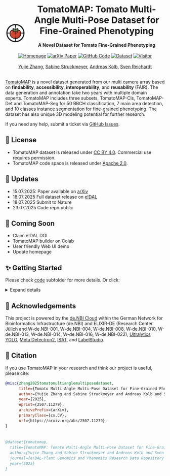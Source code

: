 <div align="center">
  <img src="imgs/logo.png" alt="logo" width="64" align="left" style="margin-right: 10px;margin-top: 60px;">
  <h1>TomatoMAP: Tomato Multi-Angle Multi-Pose Dataset for Fine-Grained Phenotyping</h1>
</div>


<div align="center">
<b>A Novel Dataset for Tomato Fine-Grained Phenotyping</b>
</div><br>

<div align="center">
  <a href="https://0yj.github.io/tomato_map/"><img src="https://img.shields.io/badge/Homepage-TomatoMAP-red?logo=firefox" alt="Homepage" height="28"></a>
  <a href="https://arxiv.org/abs/2507.11279"><img src="https://img.shields.io/badge/arXiv-2507.11279-b31b1b?logo=arxiv&logoColor=red" alt="arXiv Paper" height="28"></a>
  <a href="https://github.com/0YJ/TomatoMAP"><img src="https://img.shields.io/badge/Code-Github-blue?logo=github" alt="GitHub Code" height="28"></a>
  <a href="https://doi.ipk-gatersleben.de/DOI/89386758-8bfd-41ca-aa9c-ee363e9d94c9/073051f0-b05e-4b43-a9cd-0435fe7cd913/2/1847940088"><img src="https://img.shields.io/badge/Dataset-e!DAL-green?logo=databricks&logoColor=white" alt="Dataset" height="28"></a>
  <a href="https://0yj.github.io/tomato_map/"><img src="https://visitor-badge.laobi.icu/badge?page_id=0YJ/TomatoMAP" alt="Visitor" height="28"></a>
</div><br>

<div align="center">
<a href="https://orcid.org/0009-0004-8160-809X">Yujie Zhang</a>,
<a href="">Sabine Struckmeyer</a>,
<a href="https://orcid.org/0000-0003-4753-7801">Andreas Kolb</a>,
<a href="https://orcid.org/0000-0001-9779-9610">Sven Reichardt</a>
</div><br>

[TomatoMAP](https://0yj.github.io/tomato_map) is a novel dataset generated from our multi camera array based on **findability**, **accessibility**, **interoperability**, and **reusability** (FAIR). The data generation and annotation take two years with multiple domain experts. 
TomatoMAP includes three subsets, TomatoMAP-Cls, TomatoMAP-Det and TomatoMAP-Seg for 50 BBCH classification, 7 main area detection, and 10 classes instance segmentation for fine-grained phenotyping. The dataset has also unique 3D modeling potential for further research.

If you need any help, submit a ticket via [GitHub Issues](https://github.com/0YJ/TomatoMAP/issues). 

## 📜 License

- TomatoMAP dataset is released under [CC BY 4.0](https://creativecommons.org/licenses/by/4.0/). Commercial use requires permission.
- TomatoMAP code space is released under [Apache 2.0](https://www.apache.org/licenses/LICENSE-2.0).

## 📢 Updates

* 15.07.2025: Paper available on [arXiv](https://arxiv.org/abs/2507.11279)
* 18.07.2025 Full dataset release on [e!DAL](https://doi.ipk-gatersleben.de/DOI/89386758-8bfd-41ca-aa9c-ee363e9d94c9/073051f0-b05e-4b43-a9cd-0435fe7cd913/2/1847940088)
* 18.07.2025 Submit to Nature
* 23.07.2025 Code repo public

## 🌠 Coming Soon
* Claim e!DAL DOI
* TomatoMAP builder on Colab
* User friendly Web UI demo
* Update homepage

## ✨ Getting Started
Please check [code](https://github.com/0YJ/TomatoMAP/tree/main/code) subfolder for more details. Or click: 
<details>
  <summary>Expand details</summary>

### Requirements
We suggest using [conda](https://www.anaconda.com/) for env management. 
```
conda create -n tomatomap python=3.10
conda activate tomatomap
```
We use notebook as TomatoMAP builder (script version coming soon).
```bash
pip install notebook
jupyter notebook
```
Clone repo.
```bash
# clone repo
git clone https://github.com/0YJ/TomatoMAP.git && cd TomatoMAP/code
cp det/best_hyperparameters.yaml ./

# unzip TomatoMAP dataset here

# install [PyTorch](https://pytorch.org/get-started/locally/)
pip install torch torchvision torchaudio --index-url https://download.pytorch.org/whl/cu118

pip install numpy pandas matplotlib tqdm pillow scikit-learn

# task-specific requirements
# for detection:
pip install ultralytics

# for segmentation:
python -m pip install 'git+https://github.com/facebookresearch/detectron2.git'
pip install opencv-python

# for ISAT2COCO conversion:
pip install pyyaml

# translate ISAT format to COCO
cd utils
python isat2coco.py
```

### Project Structure

```
TomatoMAP/
├── main.py                # Main entry
├── README.md              # Introduction
├── requirements.txt       # Dependencies
│
├── avh/                   # AI vs Human Analysis
│
├── seg/                   # Segmentation package
│
├── cls/                   # Classifier
│
├── det/                   # Detection package
│   ├── TomatoMAP-Det.yaml     # YOLo training settings
│   └── best_hyperparameters.yaml     # Fine-tuned hyperparameters
│
├── trainers/              # Training modules
│   ├── cls_trainer.py     # Classification trainer
│   ├── det_trainer.py     # Detection trainer
│   └── seg_trainer.py     # Segmentation trainer
│
├── datasets/              # Dataset handling
│   ├── cls_dataset.py     # Classification dataset
│   └── seg_dataset.py     # Segmentation dataset utilities
│
├── models/                # Model definitions
│   ├── cls_models.py      # Classification models
│   └── seg_hooks.py       # Segmentation training hooks
│
├── utils/                 # Utility functions
│   ├── common.py          # Common utilities
│   ├── visualization.py   # Visualization tools
│   └── isat2coco.py       # Format converter for Seg
│
└── outputs/              # Training outputs (created automatically)
    ├── cls/              # Classification results
    ├── det/              # Detection results
    └── seg/              # Segmentation results
```

## Usage

### Classification Training

Train a classification model on TomatoMAP-Cls dataset:

```bash
# default training with MobileNetV3-Large
python main.py cls --data-dir ./TomatoMAP/TomatoMAP-Cls --epochs 100

# options
python main.py cls \
    --data-dir ./TomatoMAP/TomatoMAP-Cls \
    --model mobilenet_v3_large \
    --epochs 100 \
    --batch-size 32 \
    --lr 1e-4 \
    --img-size 640 640 \
    --patience 5 \
    --output-dir outputs/cls/experiment1
```

Available models:
- `mobilenet_v3_large` (default)
- `mobilenet_v3_small`
- `mobilenet_v2`
- `resnet18`

### Detection Training

Train a YOLO model on TomatoMAP-Det dataset:

```bash
# default training with YOLO11-Large
python main.py det --data-config ./det/TomatoMAP-Det.yaml --epochs 500

# options
python main.py det \
    --data-config ./det/TomatoMAP-Det.yaml \
    --model yolo11l.pt \
    --epochs 500 \
    --img-size 640 \
    --batch-size 4 \
    --patience 10 \
    --device 0 \
    --output-dir outputs/det/experiment1 \
    --hyperparams ./det/best_hyperparameters.yaml
```

### Segmentation Training

Train a Mask R-CNN FPN based model on TomatoMAP-Seg dataset:

```bash
# training
python main.py seg train \
    --data-dir ./TomatoMAP/TomatoMAP-Seg \
    --model COCO-InstanceSegmentation/mask_rcnn_R_50_FPN_3x.yaml \
    --epochs 100 \
    --lr 0.0001 \
    --batch-size 4 \
    --patience 5

# evaluation
python main.py seg eval \
    --data-dir ./TomatoMAP/TomatoMAP-Seg \
    --model-path model_best.pth \
    --output-dir outputs/seg

# visualization
python main.py seg vis \
    --data-dir ./TomatoMAP/TomatoMAP-Seg \
    --model-path model_best.pth \
    --n 5 \
    --output-dir outputs/seg

# dataset information
python main.py seg info --data-dir ./TomatoMAP/TomatoMAP-Seg

# analyze object size (small, big, middle)
python main.py seg analyze --data-dir ./TomatoMAP/TomatoMAP-Seg
```

Available models:
- `COCO-InstanceSegmentation/mask_rcnn_R_50_FPN_1x.yaml`
- `COCO-InstanceSegmentation/mask_rcnn_R_50_FPN_3x.yaml`
- `COCO-InstanceSegmentation/mask_rcnn_R_101_FPN_3x.yaml`
- `COCO-InstanceSegmentation/mask_rcnn_X_101_32x8d_FPN_3x.yaml`

## Dataset Preparation

### Classification Dataset Structure
```
TomatoMAP-Cls/
├── train/
│   ├── BBCH class1/
│   │   ├── img1.jpg
│   │   └── ...
│   └── BBCH class2/
│       └── ...
├── val/
│   └── ...
└── test/
    └── ...
```

### Detection Dataset Structure
```
TomatoMAP-Det/
├── images
└── labels
```

### Segmentation Dataset Structure
```
TomatoMAP-Seg/
├── images/               # All images
│   ├── img1.JPG
│   └── ...
├── labels/               # All labels in COCO format
    ├── isat.yaml         # Label and class configuration
    └── img1.json
```
</details>

## 🤝 Acknowledgements
This project is powered by the [de.NBI Cloud](https://www.denbi.de/) within the German Network for Bioinformatics Infrastructure (de.NBI)
and ELIXIR-DE (Research Center Jülich and W-de.NBI-001, W-de.NBI-004, W-de.NBI-008, W-de.NBI-010,
W-de.NBI-013, W-de.NBI-014, W-de.NBI-016, W-de.NBI-022), [Ultralytics YOLO](https://www.ultralytics.com/), [Meta Detectron2](https://ai.meta.com/tools/detectron2/), [ISAT](https://github.com/yatengLG/ISAT_with_segment_anything), and [LabelStudio](https://labelstud.io/).

## 🌟 Citation

If you use TomatoMAP in your research and think our project is useful, please cite:

```bibtex
@misc{zhang2025tomatomultianglemultiposedataset,
      title={Tomato Multi-Angle Multi-Pose Dataset for Fine-Grained Phenotyping}, 
      author={Yujie Zhang and Sabine Struckmeyer and Andreas Kolb and Sven Reichardt},
      year={2025},
      eprint={2507.11279},
      archivePrefix={arXiv},
      primaryClass={cs.CV},
      url={https://arxiv.org/abs/2507.11279}, 
}


@dataset{tomatomap,
  title={TomatoMAP: Tomato Multi-Angle Multi-Pose Dataset for Fine-Grained Phenotyping},
  author={Yujie Zhang and Sabine Struckmeyer and Andreas Kolb and Sven Reichardt},
  journal={e!DAL-Plant Genomics and Phenomics Research Data Repository (PGP)},
  year={2025}
}
```
